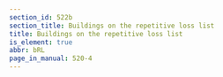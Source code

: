```yaml
---
section_id: 522b
section_title: Buildings on the repetitive loss list
title: Buildings on the repetitive loss list
is_element: true
abbr: bRL
page_in_manual: 520-4
---
```

